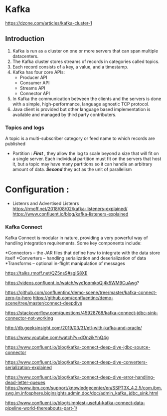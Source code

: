 # Kafka

https://dzone.com/articles/kafka-cluster-1
## Introduction
1. Kafka is run as a cluster on one or more servers that can span multiple datacenters.
2. The Kafka cluster stores streams of records in categories called topics.
3. Each record consists of a key, a value, and a timestamp. 
4. Kafka has four core APIs:
	* Producer API 
	* Consumer API 
	* Streams API
	* Connector API 
5. In Kafka the communication between the clients and the servers is done with a simple, high-performance, language agnostic TCP protocol. 
6. Java client is provided but other language based implementation is available and managed by third party contributers. 


### Topics and logs
A topic is a multi-subscriber category or feed name to which records are published


* Partition : 
 ***First*** , they allow the log to scale beyond a size that will fit on a single server. Each individual partition must fit on the servers that host it, but a topic may have many partitions so it can handle an arbitrary amount of data. ***Second*** they act as the unit of parallelism


# Configuration :
* Listenrs and Advertised Listenrs   
     https://rmoff.net/2018/08/02/kafka-listeners-explained/
     https://www.confluent.io/blog/kafka-listeners-explained
     


### Kafka Connect 
Kafka Connect is modular in nature, providing a very powerful way of handling integration requirements. Some key components include:

*Connectors – the JAR files that define how to integrate with the data store itself
*Converters – handling serialization and deserialization of data
*Transforms – optional in-flight manipulation of messages

https://talks.rmoff.net/QZ5nsS#sgiS8XE

https://videos.confluent.io/watch/wyc1oqmkoQj4k5WM9CuAwg?

https://github.com/confluentinc/demo-scene/tree/master/kafka-connect-zero-to-hero
https://github.com/confluentinc/demo-scene/tree/master/connect-deepdive


https://stackoverflow.com/questions/45928768/kafka-connect-jdbc-sink-connector-not-working


http://db.geeksinsight.com/2019/03/31/etl-with-kafka-and-oracle/

https://www.youtube.com/watch?v=dOnzikYnQ4g

https://www.confluent.io/blog/kafka-connect-deep-dive-jdbc-source-connector

https://www.confluent.io/blog/kafka-connect-deep-dive-converters-serialization-explained

https://www.confluent.io/blog/kafka-connect-deep-dive-error-handling-dead-letter-queues
https://www.ibm.com/support/knowledgecenter/en/SSPT3X_4.2.5/com.ibm.swg.im.infosphere.biginsights.admin.doc/doc/admin_kafka_jdbc_sink.html

https://www.confluent.io/blog/simplest-useful-kafka-connect-data-pipeline-world-thereabouts-part-1/

